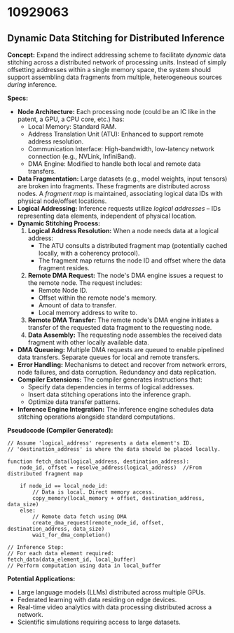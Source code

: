 # 10929063

## Dynamic Data Stitching for Distributed Inference

**Concept:** Expand the indirect addressing scheme to facilitate *dynamic* data stitching across a distributed network of processing units. Instead of simply offsetting addresses within a single memory space, the system should support assembling data fragments from multiple, heterogeneous sources *during* inference.

**Specs:**

*   **Node Architecture:** Each processing node (could be an IC like in the patent, a GPU, a CPU core, etc.) has:
    *   Local Memory: Standard RAM.
    *   Address Translation Unit (ATU): Enhanced to support remote address resolution.
    *   Communication Interface: High-bandwidth, low-latency network connection (e.g., NVLink, InfiniBand).
    *   DMA Engine: Modified to handle both local and remote data transfers.
*   **Data Fragmentation:** Large datasets (e.g., model weights, input tensors) are broken into fragments. These fragments are distributed across nodes. A *fragment map* is maintained, associating logical data IDs with physical node/offset locations.
*   **Logical Addressing:** Inference requests utilize *logical addresses* – IDs representing data elements, independent of physical location.
*   **Dynamic Stitching Process:**
    1.  **Logical Address Resolution:** When a node needs data at a logical address:
        *   The ATU consults a distributed fragment map (potentially cached locally, with a coherency protocol).
        *   The fragment map returns the node ID and offset where the data fragment resides.
    2.  **Remote DMA Request:**  The node's DMA engine issues a request to the remote node. The request includes:
        *   Remote Node ID.
        *   Offset within the remote node's memory.
        *   Amount of data to transfer.
        *   Local memory address to write to.
    3.  **Remote DMA Transfer:** The remote node's DMA engine initiates a transfer of the requested data fragment to the requesting node.
    4.  **Data Assembly:** The requesting node assembles the received data fragment with other locally available data.
*   **DMA Queueing:** Multiple DMA requests are queued to enable pipelined data transfers. Separate queues for local and remote transfers.
*   **Error Handling:** Mechanisms to detect and recover from network errors, node failures, and data corruption. Redundancy and data replication.
*   **Compiler Extensions:** The compiler generates instructions that:
    *   Specify data dependencies in terms of logical addresses.
    *   Insert data stitching operations into the inference graph.
    *   Optimize data transfer patterns.
*   **Inference Engine Integration:** The inference engine schedules data stitching operations alongside standard computations.

**Pseudocode (Compiler Generated):**

```
// Assume 'logical_address' represents a data element's ID.
// 'destination_address' is where the data should be placed locally.

function fetch_data(logical_address, destination_address):
    node_id, offset = resolve_address(logical_address)  //From distributed fragment map

    if node_id == local_node_id:
        // Data is local. Direct memory access.
        copy_memory(local_memory + offset, destination_address, data_size)
    else:
        // Remote data fetch using DMA
        create_dma_request(remote_node_id, offset, destination_address, data_size)
        wait_for_dma_completion()

// Inference Step:
// For each data element required:
fetch_data(data_element_id, local_buffer)
// Perform computation using data in local_buffer
```

**Potential Applications:**

*   Large language models (LLMs) distributed across multiple GPUs.
*   Federated learning with data residing on edge devices.
*   Real-time video analytics with data processing distributed across a network.
*   Scientific simulations requiring access to large datasets.